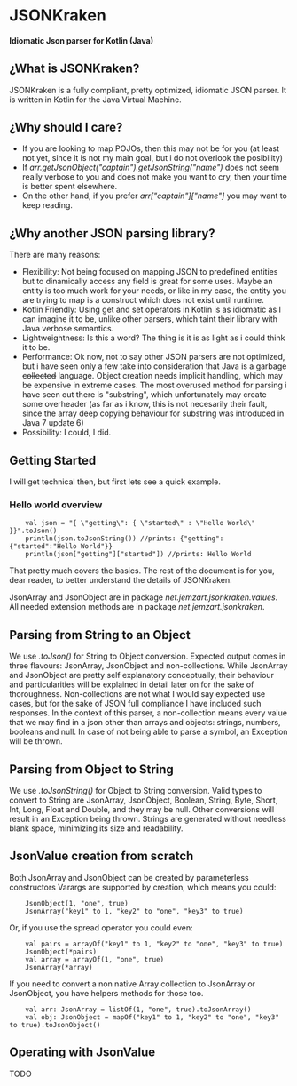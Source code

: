 # JSONKraken

#### Idiomatic Json parser for Kotlin (Java)

## ¿What is JSONKraken?

JSONKraken is a fully compliant, pretty optimized, idiomatic JSON parser. It is written in Kotlin for the Java Virtual Machine.

## ¿Why should I care?

- If you are looking to map POJOs, then this may not be for you (at least not yet, since it is not my main goal, but i do not overlook the posibility)
- If *arr.getJsonObject("captain").getJsonString("name")* does not seem really verbose to you and does not make you want to cry, then your time is better spent elsewhere.
- On the other hand, if you prefer *arr["captain"]["name"]* you may want to keep reading.

## ¿Why another JSON parsing library?

There are many reasons:
* Flexibility: Not being focused on mapping JSON to predefined entities but to dinamically access any field is great for some uses. Maybe an entity is too much work for your needs, or like in my case, the entity you are trying to map is a construct which does not exist until runtime.
* Kotlin Friendly: Using get and set operators in Kotlin is as idiomatic as I can imagine it to be, unlike other parsers, which taint their library with Java verbose semantics.
* Lightweightness: Is this a word? The thing is it is as light as i could think it to be.
* Performance: Ok now, not to say other JSON parsers are not optimized, but i have seen only a few take into consideration that Java is a garbage ~~collected~~ language. Object creation needs implicit handling, which may be expensive in extreme cases. The most overused method for parsing i have seen out there is "substring", which unfortunately may create some overheader (as far as i know, this is not necesarily their fault, since the array deep copying behaviour for substring was introduced in Java 7 update 6)
* Possibility: I could, I did.

## Getting Started

I will get technical then, but first lets see a quick example.

### Hello world overview

		val json = "{ \"getting\": { \"started\" : \"Hello World\" }}".toJson()
		println(json.toJsonString()) //prints: {"getting":{"started":"Hello World"}}
		println(json["getting"]["started"]) //prints: Hello World
		
That pretty much covers the basics. The rest of the document is for you, dear reader, to better understand the details of JSONKraken.

JsonArray and JsonObject are in package *net.jemzart.jsonkraken.values*.
All needed extension methods are in package *net.jemzart.jsonkraken*.

## Parsing from String to an Object

We use *.toJson()* for String to Object conversion. Expected output comes in three flavours: JsonArray, JsonObject and non-collections.
While JsonArray and JsonObject are pretty self explanatory conceptually, their behaviour and particularities will be explained in detail later on for the sake of thoroughness.
Non-collections are not what I would say expected use cases, but for the sake of JSON full compliance I have included such responses. In the context of this parser, a non-collection means every value that we may find in a json other than arrays and objects: strings, numbers, booleans and null.
In case of not being able to parse a symbol, an Exception will be thrown.

## Parsing from Object to String

We use *.toJsonString()* for Object to String conversion. Valid types to convert to String are JsonArray, JsonObject, Boolean, String, Byte, Short, Int, Long, Float and Double, and they may be null. Other conversions will result in an Exception being thrown.
Strings are generated without needless blank space, minimizing its size and readability.

## JsonValue creation from scratch

Both JsonArray and JsonObject can be created by parameterless constructors
Varargs are supported by creation, which means you could:

        JsonObject(1, "one", true)
        JsonArray("key1" to 1, "key2" to "one", "key3" to true)
        
Or, if you use the spread operator you could even:

		val pairs = arrayOf("key1" to 1, "key2" to "one", "key3" to true)
		JsonObject(*pairs)
		val array = arrayOf(1, "one", true)
		JsonArray(*array)

If you need to convert a non native Array collection to JsonArray or JsonObject, you have helpers methods for those too.

		val arr: JsonArray = listOf(1, "one", true).toJsonArray()
		val obj: JsonObject = mapOf("key1" to 1, "key2" to "one", "key3" to true).toJsonObject()

## Operating with JsonValue

TODO